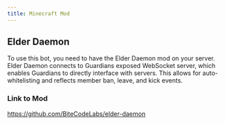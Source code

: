 ```yaml
---
title: Minecraft Mod
---
```


## Elder Daemon

To use this bot, you need to have the Elder Daemon mod on your server. Elder Daemon connects to Guardians exposed WebSocket server, which enables Guardians to directly interface with servers. This allows for auto-whitelisting and reflects member ban, leave, and kick events.

### Link to Mod

https://github.com/BiteCodeLabs/elder-daemon
